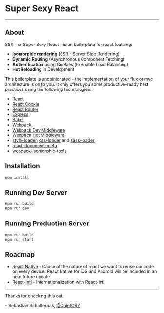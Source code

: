 # Super Sexy React

---

## About

SSR - or Super Sexy React - is an boilerplate for react featuing:
* **Isomorphic rendering** (SSR - Server Side Rendering)
* **Dynamic Routing** (Asynchronous Component Fetching)
* **Authentication** using Cookies (to enable Load Balancing)
* **Hot Reloading** in Development

This boilerplate is unopinionated - the implementation of your flux or mvc architecture is on to you.
It only offers you some productive-ready best practices using the following technologies:
* [React](https://github.com/facebook/react)
* [React Cookie](https://github.com/eXon/react-cookie)
* [React Router](https://github.com/rackt/react-router)
* [Express](http://expressjs.com)
* [Babel](http://babeljs.io)
* [Webpack](http://webpack.github.io)
* [Webpack Dev Middleware](http://webpack.github.io/docs/webpack-dev-middleware.html)
* [Webpack Hot Middleware](https://github.com/glenjamin/webpack-hot-middleware)
* [style-loader](https://github.com/webpack/style-loader), [css-loader](https://github.com/webpack/css-loader) and [sass-loader](https://github.com/jtangelder/sass-loader)
* [react-document-meta](https://github.com/kodyl/react-document-meta)
* [webpack-isomorphic-tools](https://github.com/halt-hammerzeit/webpack-isomorphic-tools)

## Installation

```bash
npm install
```

## Running Dev Server

```bash
npm run build
npm run dev
```

## Running Production Server

```bash
npm run build
npm run start
```

## Roadmap 

* [React Native](https://github.com/facebook/react-native) - Cause of the nature of react we want to reuse our code on every device. React Native for iOS and Android will be included in an near future update.
* [React-intl](https://github.com/yahoo/react-intl) - Internationalization with React-intl

---

Thanks for checking this out.

– Sebastian Schaffernak, [@ChiefORZ](https://twitter.com/ChiefORZ)
